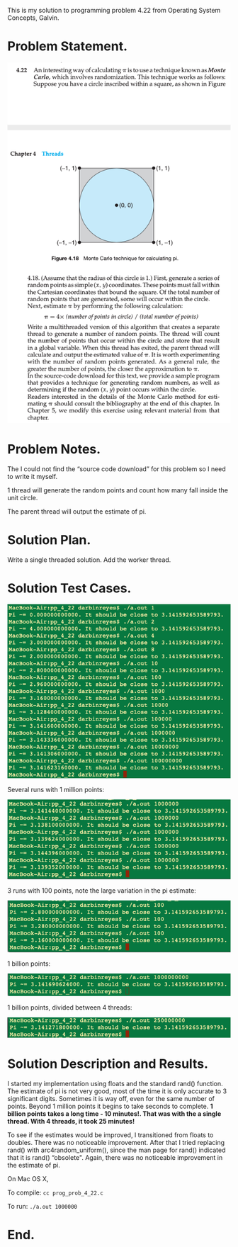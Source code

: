 This is my solution to programming problem 4.22 from Operating System Concepts, Galvin.


Problem Statement.
===



![](imgs/img0.png)


Problem Notes.
===


The I could not find the “source code download” for this problem so I need to write it myself.


1 thread will generate the random points and count how many fall inside the unit circle.


The parent thread will output the estimate of pi.


Solution Plan.
===


Write a single threaded solution. Add the worker thread.


Solution Test Cases.
===



![](imgs/img1.png)


Several runs with 1 million points:



![](imgs/img2.png)


3 runs with 100 points, note the large variation in the pi estimate:



![](imgs/img3.png)


1 billion points:



![](imgs/img4.png)


1 billion points, divided between 4 threads:



![](imgs/img5.png)


Solution Description and Results.
===


I started my implementation using floats and the standard rand() function.
The estimate of pi is not very good, most of the time it is only accurate to 3 significant digits. Sometimes it is way off, even for the same number of points. Beyond 1 million points it begins to take seconds to complete. **1 billion points takes a long time - 10 minutes!. That was with the a single thread. With 4 threads, it took 25 minutes!**


To see if the estimates would be improved, I transitioned from floats to doubles. There was no noticeable improvement. After that I tried replacing rand() with arc4random_uniform(), since the man page for rand() indicated that it is rand() “obsolete". Again, there was no noticeable improvement in the estimate of pi.


On Mac OS X,


To compile: `cc prog_prob_4_22.c`


To run: `./a.out 1000000`


End.
===

